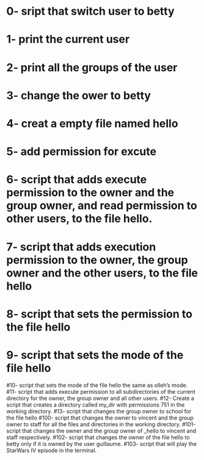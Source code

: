 # 0- sript that switch user to betty
# 1- print the current user 
# 2- print all the groups of the user
# 3- change the ower to betty
# 4- creat a empty file named hello
# 5- add permission for excute
# 6- script that adds execute permission to the owner and the group owner, and read permission to other users, to the file hello.
# 7- script that adds execution permission to the owner, the group owner and the other users, to the file hello
# 8- script that sets the permission to the file hello
# 9- script that sets the mode of the file hello
#10- script that sets the mode of the file hello the same as olleh’s mode.
#11- script that adds execute permission to all subdirectories of the current directory for the owner, the group owner and all other users.
#12- Create a script that creates a directory called my_dir with permissions 751 in the working directory.
#13- script that changes the group owner to school for the file hello
#100- script that changes the owner to vincent and the group owner to staff for all the files and directories in the working directory.
#101- script that changes the owner and the group owner of _hello to vincent and staff respectively.
#102- script that changes the owner of the file hello to betty only if it is owned by the user guillaume.
#103- script that will play the StarWars IV episode in the terminal. 
